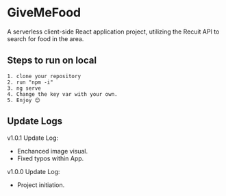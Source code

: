 # GiveMeFood

A serverless client-side React application project, utilizing the Recuit API to search for food in the area.

## Steps to run on local

    1. clone your repository
    2. run "npm -i"
    3. ng serve
    4. Change the key var with your own.
    5. Enjoy 😌

## Update Logs

v1.0.1 Update Log:

- Enchanced image visual.
- Fixed typos within App.

v1.0.0 Update Log:

- Project initiation.
